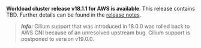 **Workload cluster release v18.1.1 for AWS is available**. This release contains TBD. Further details can be found in the [release notes](https://docs.giantswarm.io/changes/workload-cluster-releases-aws/releases/aws-v18.1.1/).

> **_Info:_** Cilium support that was introduced in 18.0.0 was rolled back to AWS CNI because of an unresolved upstream bug. Cilium support is postponed to version v19.0.0.
